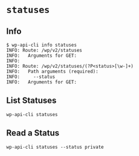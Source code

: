 `statuses`
==========

Info
----

```
$ wp-api-cli info statuses
INFO: Route: /wp/v2/statuses
INFO:   Arguments for GET:
INFO:
INFO: Route: /wp/v2/statuses/(?P<status>[\w-]+)
INFO:   Path arguments (required):
INFO:     --status
INFO:   Arguments for GET:
```

List Statuses
-------------

```
wp-api-cli statuses
```

Read a Status
-------------

```
wp-api-cli statuses --status private
```
